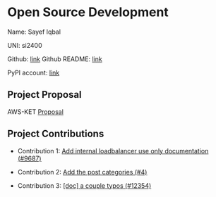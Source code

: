 # Open Source Development

Name: Sayef Iqbal

UNI: si2400

Github: [link](https://github.com/sayefiqb)
Github README: [link](https://github.com/sayefiqb/sayefiqb/blob/main/README.md)

PyPI account: [link](https://pypi.org/user/sayefiqb/)

## Project Proposal

AWS-KET [Proposal](../projects/python/kms-encryption-tool.md)

## Project Contributions

- Contribution 1: [Add internal loadbalancer use only documentation (#9687)](https://github.com/kubernetes/ingress-nginx/pull/9687)

- Contribution 2: [Add the post categories (#4)](https://github.com/farhadmpr/flask-blog/pull/12)

- Contribution 3: [[doc] a couple typos (#12354)](<https://github.com/argoproj/argo-cd/pull/13519>)
